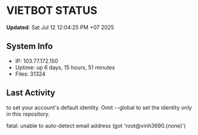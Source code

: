 # VIETBOT STATUS
**Updated**: Sat Jul 12 12:04:25 PM +07 2025

## System Info
- IP: 103.77.172.150
- Uptime: up 6 days, 15 hours, 51 minutes
- Files: 31324

## Last Activity

to set your account's default identity.
Omit --global to set the identity only in this repository.

fatal: unable to auto-detect email address (got 'root@vinh3690.(none)')
